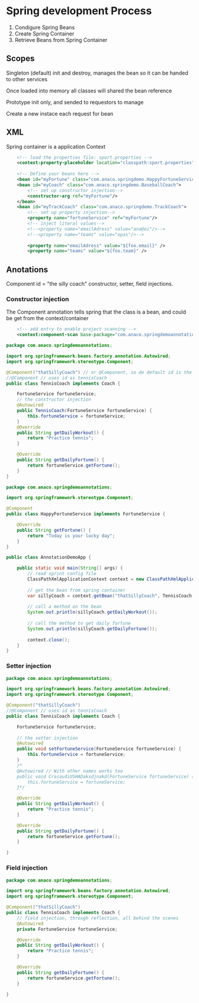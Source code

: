 # Spring development Process

1. Condigure Spring Beans
2. Create Spring Container
3. Retrieve Beans from Spring Container

## Scopes

Singleton (default)
	init and destroy, manages the bean so it can be handed to other services

Once loaded into memory all classes will shared the bean reference

Prototype
	init only, and sended to requestors to manage

Create a new instace each request for bean

## XML
Spring container is a application Context
````xml
	<!-- load the properties file: sport.properties -->
	<context:property-placeholder location="classpath:sport.properties"/>
	
    <!-- Define your beans here -->
    <bean id="myFortune" class="com.anaco.springdemo.HappyFortuneService">	</bean>
    <bean id="myCoach" class="com.anaco.springdemo.BaseballCoach">
		<!-- set up constructor injection-->
		<constructor-arg ref="myFortune"/>
	</bean>
	<bean id="myTrackCoach" class="com.anaco.springdemo.TrackCoach">	
		<!-- set up property injection-->
		<property name="fortuneService" ref="myFortune"/>
		<!-- inject literal values-->
		<!--<property name="emailAdress" value="ana@oi"/>-->
		<!--<property name="teams" value="opas"/>-->
		
		<property name="emailAdress" value="${foo.email}" />
		<property name="teams" value="${foo.team}" />
````

## Anotations
Component id = "the silly coach"
constructor, setter, field injections.

### Constructor injection
The Component annotation tells spring that the class is a bean, and could be get from the context/container
````xml
	<!-- add entry to enable project scanning -->
	<context:component-scan base-package="com.anaco.springdemoannotations"/>
````
````java
package com.anaco.springdemoannotations;

import org.springframework.beans.factory.annotation.Autowired;
import org.springframework.stereotype.Component;

@Component("thatSillyCoach") // or @Component, so de default id is the class name slithery, tennisCoach
//@Component // uses id as tennisCoach
public class TennisCoach implements Coach {

	FortuneService fortuneService;
	// the constructor injection
	@Autowired
	public TennisCoach(FortuneService fortuneService) {
		this.fortuneService = fortuneService;
	}
	@Override
	public String getDailyWorkout() {
		return "Practice tennis";
	}

	@Override
	public String getDailyFortune() {
		return fortuneService.getFortune();
	}
}

````
````java
package com.anaco.springdemoannotations;

import org.springframework.stereotype.Component;

@Component
public class HappyFortuneService implements FortuneService {

	@Override
	public String getFortune() {
		return "Today is your lucky day";
	}
}

````
````java
public class AnnotationDemoApp {

	public static void main(String[] args) {
		// read sprint config file
		ClassPathXmlApplicationContext context = new ClassPathXmlApplicationContext("applicationContext.xml");
		
		// get the bean from spring container
		var sillyCoach = context.getBean("thatSillyCoach", TennisCoach.class);
		
		// call a method on the bean
		System.out.println(sillyCoach.getDailyWorkout());
		
		// call the method to get daily fortune
		System.out.println(sillyCoach.getDailyFortune());
		
		context.close();
	}
}
````

### Setter injection

````java
package com.anaco.springdemoannotations;

import org.springframework.beans.factory.annotation.Autowired;
import org.springframework.stereotype.Component;

@Component("thatSillyCoach")
//@Component // uses id as tennisCoach
public class TennisCoach implements Coach {

	FortuneService fortuneService;
	
	// the setter injection
	@Autowired
	public void setFortuneService(FortuneService fortuneService) {
		this.fortuneService = fortuneService;
	}
	/*
	@Autowired // With other names works too
	public void CrasaudiUSHADaksdjnakd(FortuneService fortuneService) {
		this.fortuneService = fortuneService;
	}*/

	@Override
	public String getDailyWorkout() {
		return "Practice tennis";
	}

	@Override
	public String getDailyFortune() {
		return fortuneService.getFortune();
	}

}
````

### Field injection
````java
package com.anaco.springdemoannotations;

import org.springframework.beans.factory.annotation.Autowired;
import org.springframework.stereotype.Component;

@Component("thatSillyCoach")
public class TennisCoach implements Coach {
	// field injection, through reflection, all behind the scenes
	@Autowired
	private FortuneService fortuneService;

	@Override
	public String getDailyWorkout() {
		return "Practice tennis";
	}

	@Override
	public String getDailyFortune() {
		return fortuneService.getFortune();
	}

}
````